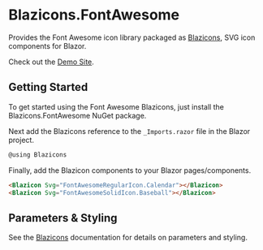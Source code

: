 # Blazicons.FontAwesome
Provides the Font Awesome icon library packaged as [Blazicons](https://github.com/kyleherzog/Blazicons), SVG icon components for Blazor.

Check out the [Demo Site](http://blazicons.com).

## Getting Started
To get started using the Font Awesome Blazicons, just install the Blazicons.FontAwesome NuGet package.

Next add the Blazicons reference to the `_Imports.razor` file in the Blazor project.

```csharp
@using Blazicons
```

Finally, add the Blazicon components to your Blazor pages/components.
```html
<Blazicon Svg="FontAwesomeRegularIcon.Calendar"></Blazicon>
<Blazicon Svg="FontAwesomeSolidIcon.Baseball"></Blazicon>
```

## Parameters & Styling
See the [Blazicons](https://github.com/kyleherzog/Blazicons) documentation for details on parameters and styling.